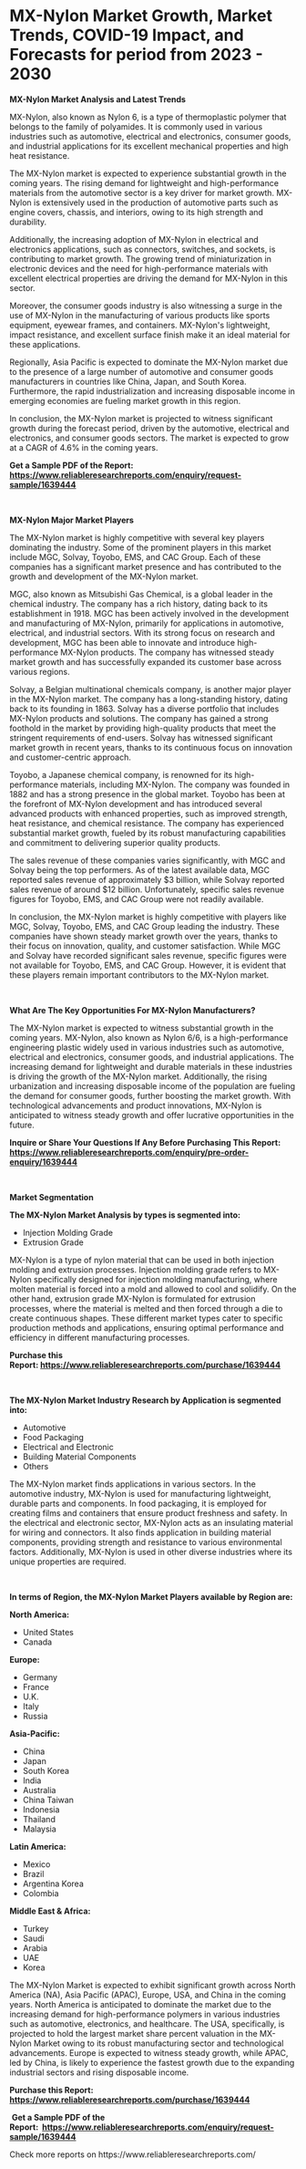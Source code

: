 <p><h1>MX-Nylon Market Growth, Market Trends, COVID-19 Impact, and Forecasts for period from 2023 - 2030</h1></p><p><strong>MX-Nylon Market Analysis and Latest Trends</strong></p>
<p><p>MX-Nylon, also known as Nylon 6, is a type of thermoplastic polymer that belongs to the family of polyamides. It is commonly used in various industries such as automotive, electrical and electronics, consumer goods, and industrial applications for its excellent mechanical properties and high heat resistance.</p><p>The MX-Nylon market is expected to experience substantial growth in the coming years. The rising demand for lightweight and high-performance materials from the automotive sector is a key driver for market growth. MX-Nylon is extensively used in the production of automotive parts such as engine covers, chassis, and interiors, owing to its high strength and durability.</p><p>Additionally, the increasing adoption of MX-Nylon in electrical and electronics applications, such as connectors, switches, and sockets, is contributing to market growth. The growing trend of miniaturization in electronic devices and the need for high-performance materials with excellent electrical properties are driving the demand for MX-Nylon in this sector.</p><p>Moreover, the consumer goods industry is also witnessing a surge in the use of MX-Nylon in the manufacturing of various products like sports equipment, eyewear frames, and containers. MX-Nylon's lightweight, impact resistance, and excellent surface finish make it an ideal material for these applications.</p><p>Regionally, Asia Pacific is expected to dominate the MX-Nylon market due to the presence of a large number of automotive and consumer goods manufacturers in countries like China, Japan, and South Korea. Furthermore, the rapid industrialization and increasing disposable income in emerging economies are fueling market growth in this region.</p><p>In conclusion, the MX-Nylon market is projected to witness significant growth during the forecast period, driven by the automotive, electrical and electronics, and consumer goods sectors. The market is expected to grow at a CAGR of 4.6% in the coming years.</p></p>
<p><strong>Get a Sample PDF of the Report:&nbsp; <a href="https://www.reliableresearchreports.com/enquiry/request-sample/1639444">https://www.reliableresearchreports.com/enquiry/request-sample/1639444</a></strong></p>
<p>&nbsp;</p>
<p><strong>MX-Nylon Major Market Players</strong></p>
<p><p>The MX-Nylon market is highly competitive with several key players dominating the industry. Some of the prominent players in this market include MGC, Solvay, Toyobo, EMS, and CAC Group. Each of these companies has a significant market presence and has contributed to the growth and development of the MX-Nylon market.</p><p>MGC, also known as Mitsubishi Gas Chemical, is a global leader in the chemical industry. The company has a rich history, dating back to its establishment in 1918. MGC has been actively involved in the development and manufacturing of MX-Nylon, primarily for applications in automotive, electrical, and industrial sectors. With its strong focus on research and development, MGC has been able to innovate and introduce high-performance MX-Nylon products. The company has witnessed steady market growth and has successfully expanded its customer base across various regions.</p><p>Solvay, a Belgian multinational chemicals company, is another major player in the MX-Nylon market. The company has a long-standing history, dating back to its founding in 1863. Solvay has a diverse portfolio that includes MX-Nylon products and solutions. The company has gained a strong foothold in the market by providing high-quality products that meet the stringent requirements of end-users. Solvay has witnessed significant market growth in recent years, thanks to its continuous focus on innovation and customer-centric approach.</p><p>Toyobo, a Japanese chemical company, is renowned for its high-performance materials, including MX-Nylon. The company was founded in 1882 and has a strong presence in the global market. Toyobo has been at the forefront of MX-Nylon development and has introduced several advanced products with enhanced properties, such as improved strength, heat resistance, and chemical resistance. The company has experienced substantial market growth, fueled by its robust manufacturing capabilities and commitment to delivering superior quality products.</p><p>The sales revenue of these companies varies significantly, with MGC and Solvay being the top performers. As of the latest available data, MGC reported sales revenue of approximately $3 billion, while Solvay reported sales revenue of around $12 billion. Unfortunately, specific sales revenue figures for Toyobo, EMS, and CAC Group were not readily available.</p><p>In conclusion, the MX-Nylon market is highly competitive with players like MGC, Solvay, Toyobo, EMS, and CAC Group leading the industry. These companies have shown steady market growth over the years, thanks to their focus on innovation, quality, and customer satisfaction. While MGC and Solvay have recorded significant sales revenue, specific figures were not available for Toyobo, EMS, and CAC Group. However, it is evident that these players remain important contributors to the MX-Nylon market.</p></p>
<p>&nbsp;</p>
<p><strong>What Are The Key Opportunities For MX-Nylon Manufacturers?</strong></p>
<p><p>The MX-Nylon market is expected to witness substantial growth in the coming years. MX-Nylon, also known as Nylon 6/6, is a high-performance engineering plastic widely used in various industries such as automotive, electrical and electronics, consumer goods, and industrial applications. The increasing demand for lightweight and durable materials in these industries is driving the growth of the MX-Nylon market. Additionally, the rising urbanization and increasing disposable income of the population are fueling the demand for consumer goods, further boosting the market growth. With technological advancements and product innovations, MX-Nylon is anticipated to witness steady growth and offer lucrative opportunities in the future.</p></p>
<p><strong>Inquire or Share Your Questions If Any Before Purchasing This Report: <a href="https://www.reliableresearchreports.com/enquiry/pre-order-enquiry/1639444">https://www.reliableresearchreports.com/enquiry/pre-order-enquiry/1639444</a></strong></p>
<p>&nbsp;</p>
<p><strong>Market Segmentation</strong></p>
<p><strong>The MX-Nylon Market Analysis by types is segmented into:</strong></p>
<p><ul><li>Injection Molding Grade</li><li>Extrusion Grade</li></ul></p>
<p><p>MX-Nylon is a type of nylon material that can be used in both injection molding and extrusion processes. Injection molding grade refers to MX-Nylon specifically designed for injection molding manufacturing, where molten material is forced into a mold and allowed to cool and solidify. On the other hand, extrusion grade MX-Nylon is formulated for extrusion processes, where the material is melted and then forced through a die to create continuous shapes. These different market types cater to specific production methods and applications, ensuring optimal performance and efficiency in different manufacturing processes.</p></p>
<p><strong>Purchase this Report:&nbsp;<a href="https://www.reliableresearchreports.com/purchase/1639444">https://www.reliableresearchreports.com/purchase/1639444</a></strong></p>
<p>&nbsp;</p>
<p><strong>The MX-Nylon Market Industry Research by Application is segmented into:</strong></p>
<p><ul><li>Automotive</li><li>Food Packaging</li><li>Electrical and Electronic</li><li>Building Material Components</li><li>Others</li></ul></p>
<p><p>The MX-Nylon market finds applications in various sectors. In the automotive industry, MX-Nylon is used for manufacturing lightweight, durable parts and components. In food packaging, it is employed for creating films and containers that ensure product freshness and safety. In the electrical and electronic sector, MX-Nylon acts as an insulating material for wiring and connectors. It also finds application in building material components, providing strength and resistance to various environmental factors. Additionally, MX-Nylon is used in other diverse industries where its unique properties are required.</p></p>
<p>&nbsp;</p>
<p><strong>In terms of Region, the MX-Nylon Market Players available by Region are:</strong></p>
<p>
    <p> <strong> North America: </strong>
        <ul>
            <li>United States</li>
            <li>Canada</li>
        </ul>
        </p> 
    <p> <strong> Europe: </strong>
        <ul>
            <li>Germany</li>
            <li>France</li>
            <li>U.K.</li>
            <li>Italy</li>
            <li>Russia</li>
        </ul>
        </p> 
    <p> <strong> Asia-Pacific: </strong>
        <ul>
            <li>China</li>
            <li>Japan</li>
            <li>South Korea</li>
            <li>India</li>
            <li>Australia</li>
            <li>China Taiwan</li>
            <li>Indonesia</li>
            <li>Thailand</li>
            <li>Malaysia</li>
        </ul>
        </p> 
    <p> <strong> Latin America: </strong>
        <ul>
            <li>Mexico</li>
            <li>Brazil</li>
            <li>Argentina Korea</li>
            <li>Colombia</li>
        </ul>
        </p> 
    <p> <strong> Middle East & Africa: </strong>
        <ul>
            <li>Turkey</li>
            <li>Saudi</li>
            <li>Arabia</li>
            <li>UAE</li>
            <li>Korea</li>
        </ul>
    </p>
    </p>
<p><p>The MX-Nylon Market is expected to exhibit significant growth across North America (NA), Asia Pacific (APAC), Europe, USA, and China in the coming years. North America is anticipated to dominate the market due to the increasing demand for high-performance polymers in various industries such as automotive, electronics, and healthcare. The USA, specifically, is projected to hold the largest market share percent valuation in the MX-Nylon Market owing to its robust manufacturing sector and technological advancements. Europe is expected to witness steady growth, while APAC, led by China, is likely to experience the fastest growth due to the expanding industrial sectors and rising disposable income.</p></p>
<p><strong>Purchase this Report: <a href="https://www.reliableresearchreports.com/purchase/1639444">https://www.reliableresearchreports.com/purchase/1639444</a></strong></p>
<p>&nbsp;<strong>Get a Sample PDF of the Report:&nbsp;&nbsp;<a href="https://www.reliableresearchreports.com/enquiry/request-sample/1639444">https://www.reliableresearchreports.com/enquiry/request-sample/1639444</a></strong></p>
<p><strong></strong></p>
<p>Check more reports on https://www.reliableresearchreports.com/</p>